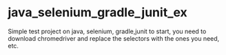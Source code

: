 # java_selenium_gradle_junit_ex
Simple test project on java, selenium, gradle,junit
to start, you need to download chromedriver and replace the selectors with the ones you need, etc.
